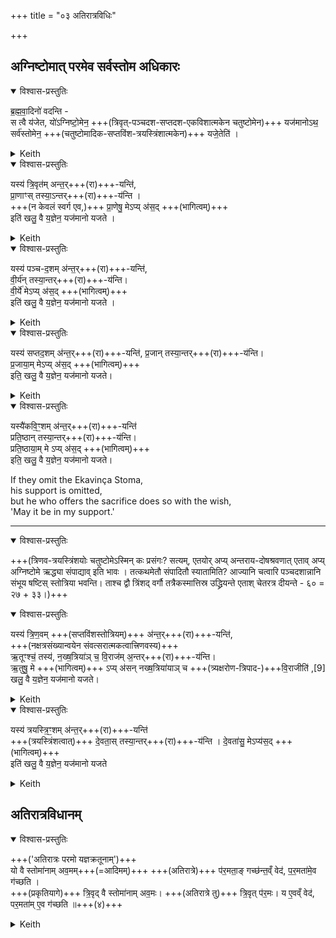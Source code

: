 +++
title = "०३ अतिरात्रविधिः"

+++
## अग्निष्टोमात् परमेव सर्वस्तोम अधिकारः


<details open><summary>विश्वास-प्रस्तुतिः</summary>

ब्र॒ह्म॒वा॒दिनो॑ वदन्ति -  
स त्वै य॑जेत, यो॑ऽग्निष्टो॒मेन॒ +++(त्रिवृत्-पञ्चदश-सप्तदश-एकविशात्मकेन चतुष्टोमेन)+++ यज॑मानोऽथ॒ सर्व॑स्तोमेन॒ +++(चतुष्टोमादिक-सप्तविंश-त्रयस्त्रिंशात्मकेन)+++ यजे॒तेति॑ ।  
</details>



<details><summary>Keith</summary>

The theologians say,  
'He indeed would really sacrifice, who having sacrificed with the Agnistoma should also sacrifice with the Sarvastoma.'
</details>




<details open><summary>विश्वास-प्रस्तुतिः</summary>

यस्य॑ त्रि॒वृत॑म् अन्त॒र्+++(रा)+++-यन्ति॑,  
प्रा॒णाꣳस् तस्या॒ऽन्तर्+++(रा)+++-य॑न्ति ।  
+++(न केवलं स्वर्ग एव,)+++ प्रा॒णेषु॒ मेऽप्य् अ॑स॒द् +++(भागित्वम्)+++  
इति॑ खलु॒ वै य॒ज्ञेन॒ यज॑मानो यजते ।
</details>



<details><summary>Keith</summary>

If they omit the Trivrt Stoma,  
then his vital airs are omitted,  
but he who offers the sacrifice does so with the wish,  
'May it be in my vital airs'. 
</details>




<details open><summary>विश्वास-प्रस्तुतिः</summary>

यस्य॑ पञ्च-द॒शम् अ॑न्त॒र्+++(रा)+++-यन्ति॑,  
वी॒र्य॑न् तस्या॒न्तर्+++(रा)+++-य॑न्ति।  
वी॒र्ये॑ मेऽप्य् अ॑स॒द्  +++(भागित्वम्)+++  
इति॑ खलु॒ वै य॒ज्ञेन॒ यज॑मानो यजते ।
</details>



<details><summary>Keith</summary>

If they omit the Pañcadaça Stoma,  
his strength is omitted,  
but he who offers the sacrifice does so with the wish,  
'May it be in my strength.'
</details>




<details open><summary>विश्वास-प्रस्तुतिः</summary>

यस्य॑ सप्तद॒शम् अ॑न्त॒र्+++(रा)+++-यन्ति॑,
प्र॒जान् तस्या॒न्तर्+++(रा)+++-य॑न्ति।  
प्र॒जाया॒म् मेऽप्य् अ॑स॒द्  +++(भागित्वम्)+++  
इति॒ खलु॒ वै य॒ज्ञेन॒ यज॑मानो यजते।
</details>



<details><summary>Keith</summary>

If they omit the Saptadaça Stoma [1],  
his offspring is omitted,  
but he who offers the sacrifice does so with the wish,  
'May it be in my offspring.' 
</details>





<details open><summary>विश्वास-प्रस्तुतिः</summary>

यस्यै॑कवि॒ꣳ॒शम् अ॑न्त॒र्+++(रा)+++-यन्ति॑  
प्रति॒ष्ठान् तस्या॒न्तर्+++(रा)+++-य॑न्ति।  
प्रति॒ष्ठाया॒म् मे ऽप्य् अ॑स॒द्  +++(भागित्वम्)+++  
इति॒ खलु॒ वै य॒ज्ञेन॒ यज॑मानो यजते।
</details>




If they omit the Ekavinça Stoma,  
his support is omitted,  
but he who offers the sacrifice does so with the wish,  
'May it be in my support.'

______________________

<details open><summary>विश्वास-प्रस्तुतिः</summary>

+++(त्रिणव-त्रयस्त्रिंशयोः चतुष्टोमेऽस्मिन् कः प्रसंगः? सत्यम्, एतयोर् अप्य् अन्तराय-दोषश्रवणात् एताव् अप्य् अग्निष्टोमे ऋद्ध्या संपाद्याव् इति भावः । तत्कथमेतौ संपादितौ स्यातामिति? आज्यानि चत्वारि पञ्चदशान्नानि संभूय षष्टिस् स्तोत्रिया भवन्ति। ताश्च द्वौ त्रिंशद् वर्गौ तत्रैकस्मात्तिस्र उद्ध्रियन्ते एताश् चेतरत्र दीयन्ते - ६० = २७ + ३३।)+++  
</details>





<details open><summary>विश्वास-प्रस्तुतिः</summary>

यस्य॑ त्रि॒ण॒वम् +++(सप्तविंशस्तोत्रियम्)+++ अ॑न्त॒र्+++(रा)+++-यन्ति॑,  
+++(नक्षत्रसंख्यान्वयेन संवत्सरात्मकत्वात्त्रिणवस्य)+++  
ऋ॒तूꣳश्च॒॑ तस्य॑, न॒ख्ष॒त्रिया॑ञ् च॒  वि॒राज॑म् अ॒न्तर्+++(रा)+++-य॑न्ति।  
ऋ॒तुषु॒ मे +++(भागित्वम्)+++ ऽप्य् अ॑सन् नख्ष॒त्रिया॑याञ् च +++(त्र्यक्षरोण-त्रिपाद-)+++वि॒राजीति॑ ,[9]
खलु॒ वै य॒ज्ञेन॒ यज॑मानो यजते।
</details>



<details><summary>Keith</summary>

If they omit the Trinava Stoma,  
his seasons and the strength of the Naksatras are omitted,  
but he who offers the sacrifice does so with the wish,  
'May it be in my seasons and the strength of the Naksatras' [2]. 
</details>




<details open><summary>विश्वास-प्रस्तुतिः</summary>

यस्य॑ त्रयस्त्रि॒ꣳ॒शम् अ॑न्त॒र्+++(रा)+++-यन्ति॑  
+++(त्रयस्त्रिंशत्वात्)+++ दे॒वता॒स् तस्या॒न्तर्+++(रा)+++-य॑न्ति ।
दे॒वता॑सु॒ मेऽप्य॑स॒द् +++(भागित्वम्)+++  
इति॑ खलु॒ वै य॒ज्ञेन॒ यज॑मानो यजते
</details>



<details><summary>Keith</summary>

If they omit the Trayastrinça Stoma,  
his deities are omitted,  
and he who offers the sacrifice does so with the wish,  
'May it be in my deities.' 
</details>


## अतिरात्रविधानम्


<details open><summary>विश्वास-प्रस्तुतिः</summary>

+++('अतिरात्रः परमो यज्ञक्रतूनाम्')+++  
यो वै स्तोमा॑नाम् अव॒मम्+++(=आदिमम्)+++ +++(अतिरात्रे)+++ प॑र॒मता॒ङ् गच्छ॑न्त॒व्ँ वेद॑,  प॒र॒मता॑मे॒व  ग॑च्छति ।  
+++(प्रकृतियागे)+++ त्रि॒वृद् वै स्तोमा॑नाम् अव॒मः। +++(अतिरात्रे तु)+++ त्रि॒वृत् प॑र॒मः। य ए॒वव्ँ वेद॑, पर॒मता॑म् ए॒व ग॑च्छति ॥+++(४)+++
</details>



<details><summary>Keith</summary>

He who knows the lowest of the Stomas attaining the first place, obtains him self the first place.  
The Trivrt is the lowest of Stomas, the Trivrt occupies the first place. He who know thus obtains the first place.
</details>
